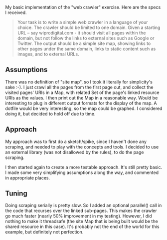 My basic implementation of the "web crawler" exercise.  Here are the specs I received.

> Your task is to write a simple web crawler in a language of your choice.
The crawler should be limited to one domain. Given a starting URL – say wiprodigital.com - it should visit all pages within the domain, but not follow the links to external sites such as Google or Twitter.
The output should be a simple site map, showing links to other pages under the same domain, links to static content such as images, and to external URLs.

Assumptions
-----------
There was no definition of "site map", so I took it literally for simplicity's sake :-).
I just crawl all the pages from the first page out, and collect the visited pages' URIs
in a Map, with related Set of the page's linked resource URIs as the values.  I then print
out the Map in a reasonable way.  Would be interesting to plug in different output formats
for the display of the map.  A dotfile would be very interesting, so the map could be graphed.
I considered doing it, but decided to hold off due to time.

Approach
--------
My approach was to first do a sketch/spike, since I haven't done any scraping, and needed
to play with the concepts and tools.  I decided to use an external library (was not 
disallowed by the rules), to do the page scraping.

I then started again to create a more testable approach.  It's still pretty basic.  I made 
some very simplifying assumptions along the way, and commented in appropriate places.

Tuning
------
Doing scraping serially is pretty slow.  So I added an optional parallel() call in the 
code that recurses over the linked sub-pages.  This makes the crawler go much faster 
(nearly 50% improvement in my testing). However, I did nothing to make it threadsafe 
(the site Map that is being built would be the shared resource in this case).  It's 
probably not the end of the world for this example, but definitely not perfection. 
